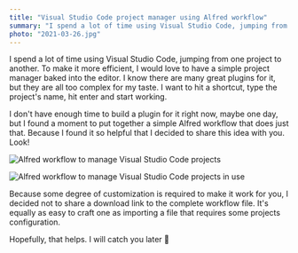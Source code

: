 ```yaml
---
title: "Visual Studio Code project manager using Alfred workflow"
summary: "I spend a lot of time using Visual Studio Code, jumping from one project to another. To make it more efficient, I would love to have a simple project manager baked into the editor. I have built a simple Alfred workflow that does just that."
photo: "2021-03-26.jpg"
---
```


I spend a lot of time using Visual Studio Code, jumping from one project to another. To make it more efficient, I would love to have a simple project manager baked into the editor. I know there are many great plugins for it, but they are all too complex for my taste. I want to hit a shortcut, type the project's name, hit enter and start working.

I don't have enough time to build a plugin for it right now, maybe one day, but I found a moment to put together a simple Alfred workflow that does just that. Because I found it so helpful that I decided to share this idea with you. Look!

![Alfred workflow to manage Visual Studio Code projects](/photos/2021-03-26-1.jpg)

![Alfred workflow to manage Visual Studio Code projects in use](/photos/2021-03-26-2.gif)

Because some degree of customization is required to make it work for you, I decided not to share a download link to the complete workflow file. It's equally as easy to craft one as importing a file that requires some projects configuration.

Hopefully, that helps. I will catch you later 👊
